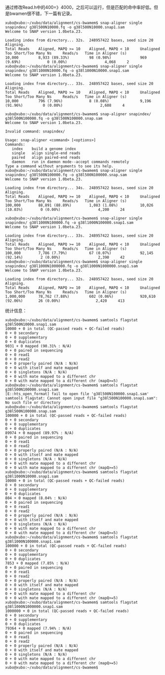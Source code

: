 
通过修改Read.h中的400=》4000，之后可以运行，但是匹配的命中率好低。但是bwamen很不错，下一篇有记录。
	
	xubo@xubo:~/xubo/data/alignment/cs-bwamem$ snap-aligner single snapindex/ g38l500N10000.fq -o g38l500N10000.snap1.sam
	Welcome to SNAP version 1.0beta.23.
	
	Loading index from directory... 32s.  248957422 bases, seed size 20
	Aligning.
	Total Reads    Aligned, MAPQ >= 10    Aligned, MAPQ < 10     Unaligned              Too Short/Too Many Ns     Reads/s   Time in Aligner (s)
	10,000         8,933 (89.33%)         98 (0.98%)             969 (9.69%)            0 (0.00%)                 4,068     2
	xubo@xubo:~/xubo/data/alignment/cs-bwamem$ snap-aligner single snapindex/ g38l1000N10000.fq -o g38l1000N10000.snap1.sam
	Welcome to SNAP version 1.0beta.23.
	
	Loading index from directory... 33s.  248957422 bases, seed size 20
	Aligning.
	Total Reads    Aligned, MAPQ >= 10    Aligned, MAPQ < 10     Unaligned              Too Short/Too Many Ns     Reads/s   Time in Aligner (s)
	10,000         796 (7.96%)            8 (0.08%)              9,196 (91.96%)         0 (0.00%)                 2,608     4
	
	xubo@xubo:~/xubo/data/alignment/cs-bwamem$ snap-aligner snapindex/ g38l500N100000.fq -o g38l500N100000.snap.sam
	Welcome to SNAP version 1.0beta.23.
	
	Invalid command: snapindex/
	
	Usage: snap-aligner <command> [<options>]
	Commands:
	   index    build a genome index
	   single   align single-end reads
	   paired   align paired-end reads
	   daemon   run in daemon mode--accept commands remotely
	Type a command without arguments to see its help.
	xubo@xubo:~/xubo/data/alignment/cs-bwamem$ snap-aligner single  snapindex/ g38l500N100000.fq -o g38l500N100000.snap.sam
	Welcome to SNAP version 1.0beta.23.
	
	Loading index from directory... 34s.  248957422 bases, seed size 20
	Aligning.
	Total Reads    Aligned, MAPQ >= 10    Aligned, MAPQ < 10     Unaligned              Too Short/Too Many Ns     Reads/s   Time in Aligner (s)
	100,000        88,891 (88.89%)        1,083 (1.08%)          10,026 (10.03%)        0 (0.00%)                 4,200     24

	xubo@xubo:~/xubo/data/alignment/cs-bwamem$ snap-aligner single snapindex/ g38l1000N100000.fq -o g38l1000N100000.snap1.sam
	Welcome to SNAP version 1.0beta.23.
	
	Loading index from directory... 33s.  248957422 bases, seed size 20
	Aligning.
	Total Reads    Aligned, MAPQ >= 10    Aligned, MAPQ < 10     Unaligned              Too Short/Too Many Ns     Reads/s   Time in Aligner (s)
	100,000        7,786 (7.79%)          67 (0.07%)             92,145 (92.14%)        2 (0.00%)                 2,390     42
	xubo@xubo:~/xubo/data/alignment/cs-bwamem$ snap-aligner single snapindex/ g38l1000N1000000.fq -o g38l1000N1000000.snap1.sam
	Welcome to SNAP version 1.0beta.23.
	
	Loading index from directory... 32s.  248957422 bases, seed size 20
	Aligning.
	Total Reads    Aligned, MAPQ >= 10    Aligned, MAPQ < 10     Unaligned              Too Short/Too Many Ns     Reads/s   Time in Aligner (s)
	1,000,000      78,762 (7.88%)         602 (0.06%)            920,610 (92.06%)       26 (0.00%)                2,420     413


统计信息：

	xubo@xubo:~/xubo/data/alignment/cs-bwamem$ samtools flagstat g38l500N10000.snap1.sam 
	10000 + 0 in total (QC-passed reads + QC-failed reads)
	0 + 0 secondary
	0 + 0 supplementary
	0 + 0 duplicates
	9031 + 0 mapped (90.31% : N/A)
	0 + 0 paired in sequencing
	0 + 0 read1
	0 + 0 read2
	0 + 0 properly paired (N/A : N/A)
	0 + 0 with itself and mate mapped
	0 + 0 singletons (N/A : N/A)
	0 + 0 with mate mapped to a different chr
	0 + 0 with mate mapped to a different chr (mapQ>=5)
	xubo@xubo:~/xubo/data/alignment/cs-bwamem$ samtools flagstat g38l500N100000.snap1.sam 
	[E::hts_open_format] fail to open file 'g38l500N100000.snap1.sam'
	samtools flagstat: Cannot open input file "g38l500N100000.snap1.sam": No such file or directory
	xubo@xubo:~/xubo/data/alignment/cs-bwamem$ samtools flagstat g38l500N100000.snap.sam 
	100000 + 0 in total (QC-passed reads + QC-failed reads)
	0 + 0 secondary
	0 + 0 supplementary
	0 + 0 duplicates
	89974 + 0 mapped (89.97% : N/A)
	0 + 0 paired in sequencing
	0 + 0 read1
	0 + 0 read2
	0 + 0 properly paired (N/A : N/A)
	0 + 0 with itself and mate mapped
	0 + 0 singletons (N/A : N/A)
	0 + 0 with mate mapped to a different chr
	0 + 0 with mate mapped to a different chr (mapQ>=5)
	xubo@xubo:~/xubo/data/alignment/cs-bwamem$ samtools flagstat g38l1000N10000.snap1.sam 
	10000 + 0 in total (QC-passed reads + QC-failed reads)
	0 + 0 secondary
	0 + 0 supplementary
	0 + 0 duplicates
	804 + 0 mapped (8.04% : N/A)
	0 + 0 paired in sequencing
	0 + 0 read1
	0 + 0 read2
	0 + 0 properly paired (N/A : N/A)
	0 + 0 with itself and mate mapped
	0 + 0 singletons (N/A : N/A)
	0 + 0 with mate mapped to a different chr
	0 + 0 with mate mapped to a different chr (mapQ>=5)
	xubo@xubo:~/xubo/data/alignment/cs-bwamem$ samtools flagstat g38l1000N100000.snap1.sam 
	100000 + 0 in total (QC-passed reads + QC-failed reads)
	0 + 0 secondary
	0 + 0 supplementary
	0 + 0 duplicates
	7853 + 0 mapped (7.85% : N/A)
	0 + 0 paired in sequencing
	0 + 0 read1
	0 + 0 read2
	0 + 0 properly paired (N/A : N/A)
	0 + 0 with itself and mate mapped
	0 + 0 singletons (N/A : N/A)
	0 + 0 with mate mapped to a different chr
	0 + 0 with mate mapped to a different chr (mapQ>=5)
	xubo@xubo:~/xubo/data/alignment/cs-bwamem$ samtools flagstat g38l1000N1000000.snap1.sam 
	1000000 + 0 in total (QC-passed reads + QC-failed reads)
	0 + 0 secondary
	0 + 0 supplementary
	0 + 0 duplicates
	79364 + 0 mapped (7.94% : N/A)
	0 + 0 paired in sequencing
	0 + 0 read1
	0 + 0 read2
	0 + 0 properly paired (N/A : N/A)
	0 + 0 with itself and mate mapped
	0 + 0 singletons (N/A : N/A)
	0 + 0 with mate mapped to a different chr
	0 + 0 with mate mapped to a different chr (mapQ>=5)
	xubo@xubo:~/xubo/data/alignment/cs-bwamem$ 
